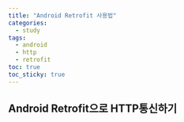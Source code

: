 ```yaml
---
title: "Android Retrofit 사용법"
categories:
  - study
tags:
  - android
  - http
  - retrofit
toc: true
toc_sticky: true
---
```


## Android Retrofit으로 HTTP통신하기

